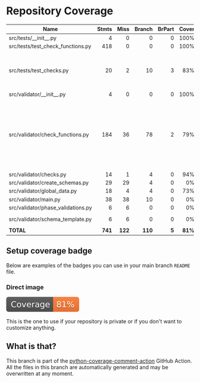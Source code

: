 # Repository Coverage



| Name                                |    Stmts |     Miss |   Branch |   BrPart |   Cover |   Missing |
|------------------------------------ | -------: | -------: | -------: | -------: | ------: | --------: |
| src/tests/\_\_init\_\_.py           |        4 |        0 |        0 |        0 |    100% |           |
| src/tests/test\_check\_functions.py |      418 |        0 |        0 |        0 |    100% |           |
| src/tests/test\_checks.py           |       20 |        2 |       10 |        3 |     83% |9->exit, 16->exit, 24->exit, 25-26 |
| src/validator/\_\_init\_\_.py       |        4 |        0 |        0 |        0 |    100% |           |
| src/validator/check\_functions.py   |      184 |       36 |       78 |        2 |     79% |55-59, 111-121, 270-276, 290-299, 358, 412-422, 707 |
| src/validator/checks.py             |       14 |        1 |        4 |        0 |     94% |        73 |
| src/validator/create\_schemas.py    |       29 |       29 |        4 |        0 |      0% |      4-51 |
| src/validator/global\_data.py       |       18 |        4 |        4 |        0 |     73% |     33-36 |
| src/validator/main.py               |       38 |       38 |       10 |        0 |      0% |      8-66 |
| src/validator/phase\_validations.py |        6 |        6 |        0 |        0 |      0% |      7-38 |
| src/validator/schema\_template.py   |        6 |        6 |        0 |        0 |      0% |    12-452 |
|                           **TOTAL** |  **741** |  **122** |  **110** |    **5** | **81%** |           |


## Setup coverage badge

Below are examples of the badges you can use in your main branch `README` file.

### Direct image

[![Coverage badge](https://github.com/cfpb/regtech-data-validator/raw/python-coverage-comment-action-data/badge.svg)](https://github.com/cfpb/regtech-data-validator/tree/python-coverage-comment-action-data)

This is the one to use if your repository is private or if you don't want to customize anything.



## What is that?

This branch is part of the
[python-coverage-comment-action](https://github.com/marketplace/actions/python-coverage-comment)
GitHub Action. All the files in this branch are automatically generated and may be
overwritten at any moment.